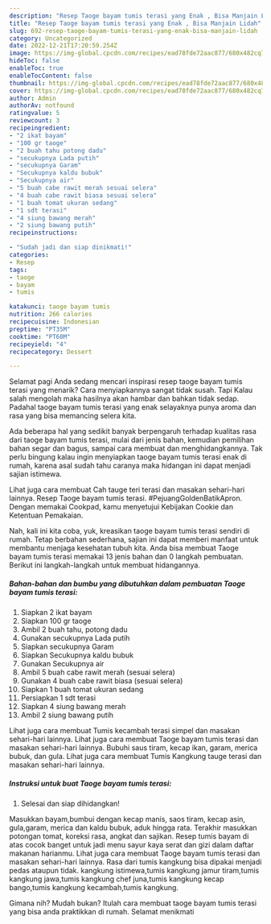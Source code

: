```yaml
---
description: "Resep Taoge bayam tumis terasi yang Enak , Bisa Manjain Lidah"
title: "Resep Taoge bayam tumis terasi yang Enak , Bisa Manjain Lidah"
slug: 692-resep-taoge-bayam-tumis-terasi-yang-enak-bisa-manjain-lidah
category: Uncategorized
date: 2022-12-21T17:20:59.254Z
image: https://img-global.cpcdn.com/recipes/ead78fde72aac877/680x482cq70/taoge-bayam-tumis-terasi-foto-resep-utama.jpg
hideToc: false
enableToc: true
enableTocContent: false
thumbnail: https://img-global.cpcdn.com/recipes/ead78fde72aac877/680x482cq70/taoge-bayam-tumis-terasi-foto-resep-utama.jpg
cover: https://img-global.cpcdn.com/recipes/ead78fde72aac877/680x482cq70/taoge-bayam-tumis-terasi-foto-resep-utama.jpg
author: Admin
authorAv: notfound
ratingvalue: 5
reviewcount: 3
recipeingredient:
- "2 ikat bayam"
- "100 gr taoge"
- "2 buah tahu potong dadu"
- "secukupnya Lada putih"
- "secukupnya Garam"
- "Secukupnya kaldu bubuk"
- "Secukupnya air"
- "5 buah cabe rawit merah sesuai selera"
- "4 buah cabe rawit biasa sesuai selera"
- "1 buah tomat ukuran sedang"
- "1 sdt terasi"
- "4 siung bawang merah"
- "2 siung bawang putih"
recipeinstructions:

- "Sudah jadi dan siap dinikmati!"
categories:
- Resep
tags:
- taoge
- bayam
- tumis

katakunci: taoge bayam tumis 
nutrition: 266 calories
recipecuisine: Indonesian
preptime: "PT35M"
cooktime: "PT60M"
recipeyield: "4"
recipecategory: Dessert

---
```



Selamat pagi Anda sedang mencari inspirasi resep taoge bayam tumis terasi yang menarik? Cara menyiapkannya sangat tidak susah. Tapi Kalau salah mengolah maka hasilnya akan hambar dan bahkan tidak sedap. Padahal taoge bayam tumis terasi yang enak selayaknya punya aroma dan rasa yang bisa memancing selera kita.


Ada beberapa hal yang sedikit banyak berpengaruh terhadap kualitas rasa dari taoge bayam tumis terasi, mulai dari jenis bahan, kemudian pemilihan bahan segar dan bagus, sampai cara membuat dan menghidangkannya. Tak perlu bingung kalau ingin menyiapkan taoge bayam tumis terasi enak di rumah, karena asal sudah tahu caranya maka hidangan ini dapat menjadi sajian istimewa.

Lihat juga cara membuat Cah tauge teri terasi dan masakan sehari-hari lainnya. Resep Taoge bayam tumis terasi. #PejuangGoldenBatikApron. Dengan memakai Cookpad, kamu menyetujui Kebijakan Cookie dan Ketentuan Pemakaian.


Nah, kali ini kita coba, yuk, kreasikan taoge bayam tumis terasi sendiri di rumah. Tetap berbahan sederhana, sajian ini dapat memberi manfaat untuk membantu menjaga kesehatan tubuh kita. Anda bisa membuat Taoge bayam tumis terasi memakai 13 jenis bahan dan 0 langkah pembuatan. Berikut ini langkah-langkah untuk membuat hidangannya.

<!--inarticleads1-->

##### Bahan-bahan dan bumbu yang dibutuhkan dalam pembuatan Taoge bayam tumis terasi:

1. Siapkan 2 ikat bayam
1. Siapkan 100 gr taoge
1. Ambil 2 buah tahu, potong dadu
1. Gunakan secukupnya Lada putih
1. Siapkan secukupnya Garam
1. Siapkan Secukupnya kaldu bubuk
1. Gunakan Secukupnya air
1. Ambil 5 buah cabe rawit merah (sesuai selera)
1. Gunakan 4 buah cabe rawit biasa (sesuai selera)
1. Siapkan 1 buah tomat ukuran sedang
1. Persiapkan 1 sdt terasi
1. Siapkan 4 siung bawang merah
1. Ambil 2 siung bawang putih


Lihat juga cara membuat Tumis kecambah terasi simpel dan masakan sehari-hari lainnya. Lihat juga cara membuat Taoge bayam tumis terasi dan masakan sehari-hari lainnya. Bubuhi saus tiram, kecap ikan, garam, merica bubuk, dan gula. Lihat juga cara membuat Tumis Kangkung tauge terasi dan masakan sehari-hari lainnya. 

<!--inarticleads2-->

##### Instruksi untuk buat Taoge bayam tumis terasi:


1. Selesai dan siap dihidangkan!

Masukkan bayam,bumbui dengan kecap manis, saos tiram, kecap asin, gula,garam, merica dan kaldu bubuk, aduk hingga rata⁣. Terakhir masukkan potongan tomat, koreksi rasa, angkat dan sajikan⁣. Resep tumis bayam di atas cocok banget untuk jadi menu sayur kaya serat dan gizi dalam daftar makanan harianmu. Lihat juga cara membuat Taoge bayam tumis terasi dan masakan sehari-hari lainnya. Rasa dari tumis kangkung bisa dipakai menjadi pedas ataupun tidak. kangkung istimewa,tumis kangkung jamur tiram,tumis kangkung jawa,tumis kangkung chef juna,tumis kangkung kecap bango,tumis kangkung kecambah,tumis kangkung. 

Gimana nih? Mudah bukan? Itulah cara membuat taoge bayam tumis terasi yang bisa anda praktikkan di rumah. Selamat menikmati
